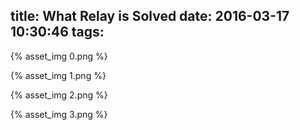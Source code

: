 title: What Relay is Solved
date: 2016-03-17 10:30:46
tags:
---

{% asset_img 0.png %}

{% asset_img 1.png %}

{% asset_img 2.png %}

{% asset_img 3.png %}
